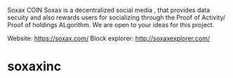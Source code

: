 Soxax COIN
Soxax is a decentralized social media , that provides data secuity and also rewards users for socializing through the Proof of Activity/ Proof of holdings ALgorithm.
We are open to your ideas for this project.

Website:
https://soxax.com/
Block explorer:
http://soxaxexplorer.com/
# soxaxinc
